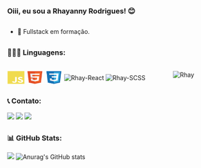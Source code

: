 
<h3>Oiii, eu sou a Rhayanny Rodrigues! 😊</h3>

##

- 🌱 Fullstack em formação.

##
<h3>👩🏻‍💻 Linguagens:</h3>

<div style="display: inline_block"><br>
  <img align="center" alt="Rhay-Js" height="30" width="40" src="https://raw.githubusercontent.com/devicons/devicon/master/icons/javascript/javascript-plain.svg">
  <img align="center" alt="Rhay-HTML" height="30" width="40" src="https://raw.githubusercontent.com/devicons/devicon/master/icons/html5/html5-original.svg">
  <img align="center" alt="Rhay-CSS" height="30" width="40" src="https://raw.githubusercontent.com/devicons/devicon/master/icons/css3/css3-original.svg">
   <img align="center" alt="Rhay-React" height="30" width="40" src="https://upload.wikimedia.org/wikipedia/commons/thumb/a/a7/React-icon.svg/2300px-React-icon.svg.png">
   <img align="center" alt="Rhay-SCSS" height="30" width="40" src="https://cdn-icons-png.flaticon.com/512/5968/5968358.png">
  <img align="right" alt="Rhay" height="120" width="120"  src="Euzinha.png">
  
 ##
  
 <h3>📞 Contato:</h3>
<div> 
  <a href="https://www.instagram.com/rhaay___/" target="_blank"><img src="https://img.shields.io/badge/-Instagram-%23E4405F?style=for-the-badge&logo=instagram&logoColor=white" target="_blank"></a>
  <a href = "mailto:rhayannyrodrigues71@gmail.com"><img src="https://img.shields.io/badge/-Gmail-%23333?style=for-the-badge&logo=gmail&logoColor=white" target="_blank"></a>
  <a href="https://www.linkedin.com/in/rhayanny-rodrigues-76b23728a/" target="_blank"><img src="https://img.shields.io/badge/-LinkedIn-%230077B5?style=for-the-badge&logo=linkedin&logoColor=white" target="_blank"></a> 
</div>

##
<h3>📊 GitHub Stats:</h3>

![](https://github-readme-stats.vercel.app/api/top-langs/?username=Rhayanny&show_icons=true&theme=radical)
![Anurag's GitHub stats](https://github-readme-stats.vercel.app/api?username=Rhayanny&show_icons=true&theme=radical)

